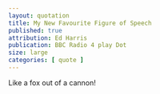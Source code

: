 ```yaml
---
layout: quotation
title: My New Favourite Figure of Speech
published: true
attribution: Ed Harris
publication: BBC Radio 4 play Dot
size: large
categories: [ quote ]
---
```


Like a fox out of a cannon!
